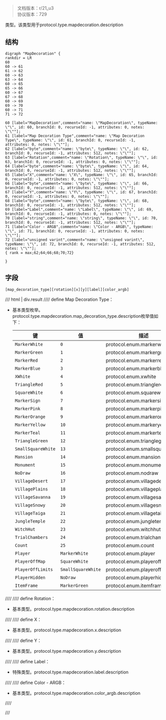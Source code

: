 # <!-- md:samp MapDecoration -->

> 文档版本：r/21_u3<br/>协议版本：729

<!-- md:samp MapDecoration -->类型。该类型用于protocol.type.mapdecoration.description

## 结构

```viz
digraph "MapDecoration" {
rankdir = LR
60
60 -> 61
61 -> 62
60 -> 63
63 -> 64
60 -> 65
65 -> 66
60 -> 67
67 -> 68
60 -> 69
69 -> 70
60 -> 71
71 -> 72

60 [label="MapDecoration",comment="name: \"MapDecoration\", typeName: \"\", id: 60, branchId: 0, recurseId: -1, attributes: 0, notes: \"\""];
61 [label="Map Decoration Type",comment="name: \"Map Decoration Type\", typeName: \"\", id: 61, branchId: 0, recurseId: -1, attributes: 0, notes: \"\""];
62 [label="byte",comment="name: \"byte\", typeName: \"\", id: 62, branchId: 0, recurseId: -1, attributes: 512, notes: \"\""];
63 [label="Rotation",comment="name: \"Rotation\", typeName: \"\", id: 63, branchId: 0, recurseId: -1, attributes: 0, notes: \"\""];
64 [label="byte",comment="name: \"byte\", typeName: \"\", id: 64, branchId: 0, recurseId: -1, attributes: 512, notes: \"\""];
65 [label="X",comment="name: \"X\", typeName: \"\", id: 65, branchId: 0, recurseId: -1, attributes: 0, notes: \"\""];
66 [label="byte",comment="name: \"byte\", typeName: \"\", id: 66, branchId: 0, recurseId: -1, attributes: 512, notes: \"\""];
67 [label="Y",comment="name: \"Y\", typeName: \"\", id: 67, branchId: 0, recurseId: -1, attributes: 0, notes: \"\""];
68 [label="byte",comment="name: \"byte\", typeName: \"\", id: 68, branchId: 0, recurseId: -1, attributes: 512, notes: \"\""];
69 [label="Label",comment="name: \"Label\", typeName: \"\", id: 69, branchId: 0, recurseId: -1, attributes: 0, notes: \"\""];
70 [label="string",comment="name: \"string\", typeName: \"\", id: 70, branchId: 0, recurseId: -1, attributes: 512, notes: \"\""];
71 [label="Color - ARGB",comment="name: \"Color - ARGB\", typeName: \"\", id: 71, branchId: 0, recurseId: -1, attributes: 0, notes: \"\""];
72 [label="unsigned varint",comment="name: \"unsigned varint\", typeName: \"\", id: 72, branchId: 0, recurseId: -1, attributes: 512, notes: \"\""];
{ rank = max;62;64;66;68;70;72}

}

```

## 字段

```title='MapDecoration'
[map_decoration_type][rotation][x][y][label][color_argb]
```

/// html | div.result
//// define
Map Decoration Type：<!-- md:samp byte -->

- 基本类型枚举。protocol.type.mapdecoration.map_decoration_type.description枚举值如下：

  |键|值|描述|
  |---|---|---|
  |`MarkerWhite`|`0`|protocol.enum.markerwhite|
  |`MarkerGreen`|`1`|protocol.enum.markergreen|
  |`MarkerRed`|`2`|protocol.enum.markerred|
  |`MarkerBlue`|`3`|protocol.enum.markerblue|
  |`XWhite`|`4`|protocol.enum.xwhite|
  |`TriangleRed`|`5`|protocol.enum.trianglered|
  |`SquareWhite`|`6`|protocol.enum.squarewhite|
  |`MarkerSign`|`7`|protocol.enum.markersign|
  |`MarkerPink`|`8`|protocol.enum.markerpink|
  |`MarkerOrange`|`9`|protocol.enum.markerorange|
  |`MarkerYellow`|`10`|protocol.enum.markeryellow|
  |`MarkerTeal`|`11`|protocol.enum.markerteal|
  |`TriangleGreen`|`12`|protocol.enum.trianglegreen|
  |`SmallSquareWhite`|`13`|protocol.enum.smallsquarewhite|
  |`Mansion`|`14`|protocol.enum.mansion|
  |`Monument`|`15`|protocol.enum.monument|
  |`NoDraw`|`16`|protocol.enum.nodraw|
  |`VillageDesert`|`17`|protocol.enum.villagedesert|
  |`VillagePlains`|`18`|protocol.enum.villageplains|
  |`VillageSavanna`|`19`|protocol.enum.villagesavanna|
  |`VillageSnowy`|`20`|protocol.enum.villagesnowy|
  |`VillageTaiga`|`21`|protocol.enum.villagetaiga|
  |`JungleTemple`|`22`|protocol.enum.jungletemple|
  |`WitchHut`|`23`|protocol.enum.witchhut|
  |`TrialChambers`|`24`|protocol.enum.trialchambers|
  |`Count`|`25`|protocol.enum.count|
  |`Player`|`MarkerWhite`|protocol.enum.player|
  |`PlayerOffMap`|`SquareWhite`|protocol.enum.playeroffmap|
  |`PlayerOffLimits`|`SmallSquareWhite`|protocol.enum.playerofflimits|
  |`PlayerHidden`|`NoDraw`|protocol.enum.playerhidden|
  |`ItemFrame`|`MarkerGreen`|protocol.enum.itemframe|



////
//// define
Rotation：<!-- md:samp byte -->

- 基本类型。protocol.type.mapdecoration.rotation.description


////
//// define
X：<!-- md:samp byte -->

- 基本类型。protocol.type.mapdecoration.x.description


////
//// define
Y：<!-- md:samp byte -->

- 基本类型。protocol.type.mapdecoration.y.description


////
//// define
Label：[<!-- md:samp string -->](../types/string.md)

- 特殊类型。protocol.type.mapdecoration.label.description


////
//// define
Color - ARGB：<!-- md:samp unsigned varint -->

- 基本类型。protocol.type.mapdecoration.color_argb.description


////

///

